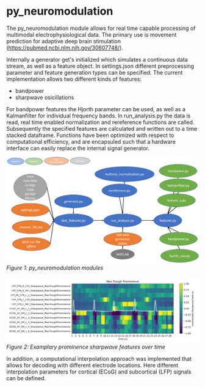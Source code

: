 # py_neuromodulation

The py_neuromodulation module allows for real time capable processing of multimodal electrophysiological data. The primary use is movement prediction for adaptive deep brain stimulation (https://pubmed.ncbi.nlm.nih.gov/30607748/). 

Internally a generator get's initialized which simulates a continuous data stream, as well as a feature object. 
In settings.json different preprocessing parameter and feature generation types can be specified. 
The current implementation allows two different kinds of features: 
 - bandpower 
 - sharpwave osicillations 

For bandpower features the Hjorth parameter can be used, as well as a Kalmanfilter for individual frequency bands. 
In run_analysis.py the data is read, real time enabled normalization and rereference functions are called. Subsequently the specified features are calculated and written out to a time stacked dataframe. Functions have been optimized with respect to computational efficiency, and are encapsuled such that a hardware interface can easily replace the internal signal generator. 

![image info](./pictures/modules_viz.PNG)
*Figure 1: py_neuromodulation modules*

![image info](./pictures/Sharpwave_prominence.PNG)
*Figure 2: Examplary prominence sharpwave features over time*

In addition, a computational interpolation approach was implemented that allows for decoding with different electrode locations. Here different interpolation parameters for cortical (ECoG) and subcortical (LFP) signals can be defined. 